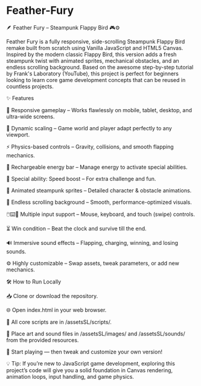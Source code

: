 # Feather-Fury
🪶 Feather Fury – Steampunk Flappy Bird 🎮⚙️

Feather Fury is a fully responsive, side-scrolling Steampunk Flappy Bird remake built from scratch using Vanilla JavaScript and HTML5 Canvas.
Inspired by the modern classic Flappy Bird, this version adds a fresh steampunk twist with animated sprites, mechanical obstacles, and an endless scrolling background.
Based on the awesome step-by-step tutorial by Frank's Laboratory (YouTube), this project is perfect for beginners looking to learn core game development concepts that can be reused in countless projects.

✨ Features

📱 Responsive gameplay – Works flawlessly on mobile, tablet, desktop, and ultra-wide screens.

📏 Dynamic scaling – Game world and player adapt perfectly to any viewport.

⚡ Physics-based controls – Gravity, collisions, and smooth flapping mechanics.

🔋 Rechargeable energy bar – Manage energy to activate special abilities.

🚀 Special ability: Speed boost – For extra challenge and fun.

🎨 Animated steampunk sprites – Detailed character & obstacle animations.

🌆 Endless scrolling background – Smooth, performance-optimized visuals.

🖱️⌨️📱 Multiple input support – Mouse, keyboard, and touch (swipe) controls.

⏳ Win condition – Beat the clock and survive till the end.

🔊 Immersive sound effects – Flapping, charging, winning, and losing sounds.

⚙️ Highly customizable – Swap assets, tweak parameters, or add new mechanics.

🛠 How to Run Locally

📥 Clone or download the repository.

🌐 Open index.html in your web browser.

📂 All core scripts are in /assetsSL/scripts/.

🎨 Place art and sound files in /assetsSL/images/ and /assetsSL/sounds/ from the provided resources.

🎯 Start playing — then tweak and customize your own version!

💡 Tip: If you’re new to JavaScript game development, exploring this project’s code will give you a solid foundation in Canvas rendering, animation loops, input handling, and game physics.